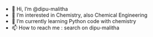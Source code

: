 - 👋 Hi, I’m @dipu-malitha
- 👀 I’m interested in Chemistry, also  Chemical Engineering 
- 🌱 I’m currently learning Python code with chemistry 
- 📫 How to reach me : search on dipu-malitha

<!---
dipu-malitha/dipu-malitha is a ✨ special ✨ repository because its `README.md` (this file) appears on your GitHub profile.
You can click the Preview link to take a look at your changes.
--->
